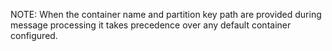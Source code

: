 NOTE: When the container name and partition key path are provided during message processing it takes precedence over any default container configured.